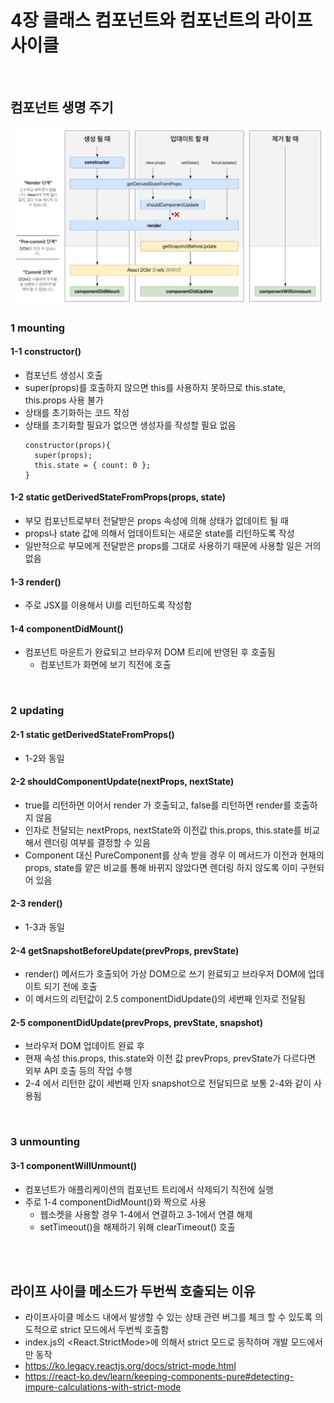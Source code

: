 # 4장 클래스 컴포넌트와 컴포넌트의 라이프 사이클

<br/>

## 컴포넌트 생명 주기

<img src="https://raw.githubusercontent.com/uzoolove/FES09-React/main/images/lifecycle.png">

### 1 mounting

#### 1-1 constructor()
* 컴포넌트 생성시 호출
* super(props)를 호출하지 않으면 this를 사용하지 못하므로 this.state, this.props 사용 불가
* 상태를 초기화하는 코드 작성
* 상태를 초기화할 필요가 없으면 생성자를 작성할 필요 없음
  ```
  constructor(props){
    super(props);
    this.state = { count: 0 };
  }
  ```

#### 1-2 static getDerivedStateFromProps(props, state)
* 부모 컴포넌트로부터 전달받은 props 속성에 의해 상태가 없데이트 될 때
* props나 state 값에 의해서 업데이트되는 새로운 state를 리턴하도록 작성
* 일반적으로 부모에게 전달받은 props를 그대로 사용하기 때문에 사용할 일은 거의 없음

#### 1-3 render()
* 주로 JSX를 이용해서 UI를 리턴하도록 작성함

#### 1-4 componentDidMount()
* 컴포넌트 마운트가 완료되고 브라우저 DOM 트리에 반영된 후 호출됨
  - 컴포넌트가 화면에 보기 직전에 호출

<br/>

### 2 updating

#### 2-1 static getDerivedStateFromProps()
* 1-2와 동일

#### 2-2 shouldComponentUpdate(nextProps, nextState)
* true를 리턴하면 이어서 render 가 호출되고, false를 리턴하면 render를 호출하지 않음
* 인자로 전달되는 nextProps, nextState와 이전값 this.props, this.state를 비교해서 렌더링 여부를 결정할 수 있음
* Component 대신 PureComponent를 상속 받을 경우 이 메서드가 이전과 현재의 props, state를 얕은 비교를 통해 바뀌지 않았다면 렌더링 하지 않도록 이미 구현되어 있음

#### 2-3 render()
* 1-3과 동일

#### 2-4 getSnapshotBeforeUpdate(prevProps, prevState)
* render() 메서드가 호출되어 가상 DOM으로 쓰기 완료되고 브라우저 DOM에 업데이트 되기 전에 호출
* 이 메서드의 리턴값이 2.5 componentDidUpdate()의 세번째 인자로 전달됨

#### 2-5 componentDidUpdate(prevProps, prevState, snapshot)
* 브라우저 DOM 업데이트 완료 후
* 현재 속성 this.props, this.state와 이전 값 prevProps, prevState가 다르다면 외부 API 호출 등의 작업 수행
* 2-4 에서 리턴한 값이 세번째 인자 snapshot으로 전달되므로 보통 2-4와 같이 사용됨

<br/>

### 3 unmounting

#### 3-1 componentWillUnmount()
* 컴포넌트가 애플리케이션의 컴포넌트 트리에서 삭제되기 직전에 실행
* 주로 1-4 componentDidMount()와 짝으로 사용
  - 웹소켓을 사용할 경우 1-4에서 연결하고 3-1에서 연결 해제
  - setTimeout()을 해제하기 위해 clearTimeout() 호출

<br/>
<br/>

## 라이프 사이클 메소드가 두번씩 호출되는 이유
* 라이프사이클 메소드 내에서 발생할 수 있는 상태 관련 버그를 체크 할 수 있도록 의도적으로 strict 모드에서 두번씩 호출함
* index.js의 <React.StrictMode>에 의해서 strict 모드로 동작하며 개발 모드에서만 동작
* <https://ko.legacy.reactjs.org/docs/strict-mode.html>
* <https://react-ko.dev/learn/keeping-components-pure#detecting-impure-calculations-with-strict-mode>